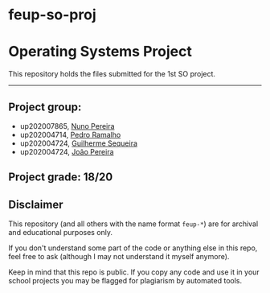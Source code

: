 # feup-so-proj

# Operating Systems Project


This repository holds the files submitted for the 1st SO project.

---

## Project group:
- up202007865, [Nuno Pereira](https://github.com/Naapperas)<br>
- up202004714, [Pedro Ramalho](https://github.com/pedronunes19)<br>
- up202004724, [Guilherme Sequeira](https://github.com/Cavaleiro132)<br>
- up202004724, [João Pereira](https://github.com/Cavaleiro132)<br>

## Project grade: 18/20

## Disclaimer

This repository (and all others with the name format `feup-*`) are for archival and educational purposes only.

If you don't understand some part of the code or anything else in this repo, feel free to ask (although I may not understand it myself anymore).

Keep in mind that this repo is public. If you copy any code and use it in your school projects you may be flagged for plagiarism by automated tools.
